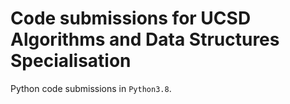 # Code submissions for UCSD Algorithms and Data Structures Specialisation

Python code submissions in `Python3.8`.
